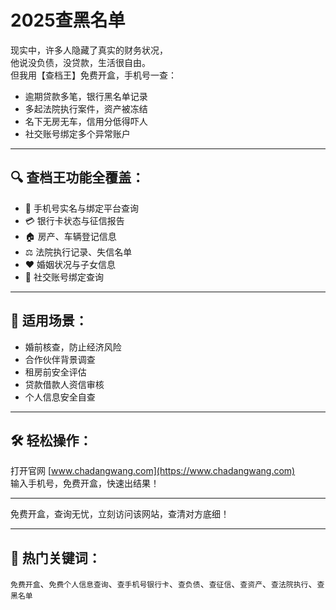 # 2025查黑名单

现实中，许多人隐藏了真实的财务状况，  
他说没负债，没贷款，生活很自由。  
但我用【查档王】免费开盒，手机号一查：

- 逾期贷款多笔，银行黑名单记录  
- 多起法院执行案件，资产被冻结  
- 名下无房无车，信用分低得吓人  
- 社交账号绑定多个异常账户

---

## 🔍 查档王功能全覆盖：

- 📱 手机号实名与绑定平台查询  
- 💳 银行卡状态与征信报告  
- 🏠 房产、车辆登记信息  
- ⚖️ 法院执行记录、失信名单  
- ❤️ 婚姻状况与子女信息  
- 📲 社交账号绑定查询

---

## 🎯 适用场景：

- 婚前核查，防止经济风险  
- 合作伙伴背景调查  
- 租房前安全评估  
- 贷款借款人资信审核  
- 个人信息安全自查

---

## 🛠️ 轻松操作：

打开官网 [www.chadangwang.com](https://www.chadangwang.com)  
输入手机号，免费开盒，快速出结果！

---

免费开盒，查询无忧，立刻访问该网站，查清对方底细！

---

## 🔑 热门关键词：

`免费开盒`、`免费个人信息查询`、`查手机号银行卡`、`查负债`、`查征信`、`查资产`、`查法院执行`、`查黑名单`
